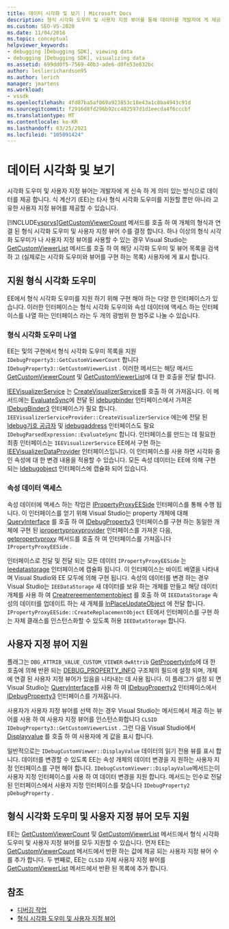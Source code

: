 ```yaml
---
title: 데이터 시각화 및 보기 | Microsoft Docs
description: 형식 시각화 도우미 및 사용자 지정 뷰어를 통해 데이터를 개발자에 게 제공 하는 방법을 알아봅니다. 식 계산기는 타사 형식 시각화 도우미를 지원 합니다.
ms.custom: SEO-VS-2020
ms.date: 11/04/2016
ms.topic: conceptual
helpviewer_keywords:
- debugging [Debugging SDK], viewing data
- debugging [Debugging SDK], visualizing data
ms.assetid: 699dd0f5-7569-40b3-ade6-d0fe53e832bc
author: leslierichardson95
ms.author: lerich
manager: jmartens
ms.workload:
- vssdk
ms.openlocfilehash: 4fd87ba5af069a923853c18e43a1c8ba4943c91d
ms.sourcegitcommit: f2916d8fd296b92cc402597d1d1eecda4f6cccbf
ms.translationtype: MT
ms.contentlocale: ko-KR
ms.lasthandoff: 03/25/2021
ms.locfileid: "105091424"
---
```

# <a name="visualizing-and-viewing-data"></a>데이터 시각화 및 보기
시각화 도우미 및 사용자 지정 뷰어는 개발자에 게 신속 하 게 의미 있는 방식으로 데이터를 제공 합니다. 식 계산기 (EE)는 타사 형식 시각화 도우미를 지원할 뿐만 아니라 고유한 사용자 지정 뷰어를 제공할 수 있습니다.

 [!INCLUDE[vsprvs](../../code-quality/includes/vsprvs_md.md)][GetCustomViewerCount](../../extensibility/debugger/reference/idebugproperty3-getcustomviewercount.md) 메서드를 호출 하 여 개체의 형식과 연결 된 형식 시각화 도우미 및 사용자 지정 뷰어 수를 결정 합니다. 하나 이상의 형식 시각화 도우미가 나 사용자 지정 뷰어를 사용할 수 있는 경우 Visual Studio는 [GetCustomViewerList](../../extensibility/debugger/reference/idebugproperty3-getcustomviewerlist.md) 메서드를 호출 하 여 해당 시각화 도우미 및 뷰어 목록을 검색 하 고 (실제로는 시각화 도우미와 뷰어를 구현 하는 목록) 사용자에 게 표시 합니다.

## <a name="supporting-type-visualizers"></a>지원 형식 시각화 도우미
 EE에서 형식 시각화 도우미를 지원 하기 위해 구현 해야 하는 다양 한 인터페이스가 있습니다. 이러한 인터페이스는 형식 시각화 도우미와 속성 데이터에 액세스 하는 인터페이스를 나열 하는 인터페이스 라는 두 개의 광범위 한 범주로 나눌 수 있습니다.

### <a name="listing-type-visualizers"></a>형식 시각화 도우미 나열
 EE는 및의 구현에서 형식 시각화 도우미 목록을 지원 `IDebugProperty3::GetCustomViewerCount` 합니다 `IDebugProperty3::GetCustomViewerList` . 이러한 메서드는 해당 메서드 [GetCustomViewerCount](../../extensibility/debugger/reference/ieevisualizerservice-getcustomviewercount.md) 및 [GetCustomViewerList](../../extensibility/debugger/reference/ieevisualizerservice-getcustomviewerlist.md)에 대 한 호출을 전달 합니다.

 [IEEVisualizerService](../../extensibility/debugger/reference/ieevisualizerservice.md) 는 [CreateVisualizerService](../../extensibility/debugger/reference/ieevisualizerserviceprovider-createvisualizerservice.md)를 호출 하 여 가져옵니다. 이 메서드에는 [EvaluateSync](../../extensibility/debugger/reference/idebugparsedexpression-evaluatesync.md)에 전달 된 [idebugbinder](../../extensibility/debugger/reference/idebugbinder.md) 인터페이스에서 가져온 [IDebugBinder3](../../extensibility/debugger/reference/idebugbinder3.md) 인터페이스가 필요 합니다. `IEEVisualizerServiceProvider::CreateVisualizerService` 에는에 전달 된 [Idebug기호 공급자](../../extensibility/debugger/reference/idebugsymbolprovider.md) 및 [idebugaddress](../../extensibility/debugger/reference/idebugaddress.md) 인터페이스도 필요 `IDebugParsedExpression::EvaluateSync` 합니다. 인터페이스를 만드는 데 필요한 최종 인터페이스는 `IEEVisualizerService` EE에서 구현 하는 [IEEVisualizerDataProvider](../../extensibility/debugger/reference/ieevisualizerdataprovider.md) 인터페이스입니다. 이 인터페이스를 사용 하면 시각화 중인 속성에 대 한 변경 내용을 적용할 수 있습니다. 모든 속성 데이터는 EE에 의해 구현 되는 [Idebugobject](../../extensibility/debugger/reference/idebugobject.md) 인터페이스에 캡슐화 되어 있습니다.

### <a name="accessing-property-data"></a>속성 데이터 액세스
 속성 데이터에 액세스 하는 작업은 [IPropertyProxyEESide](../../extensibility/debugger/reference/ipropertyproxyeeside.md) 인터페이스를 통해 수행 됩니다. 이 인터페이스를 얻기 위해 Visual Studio는 property 개체에 대해 [QueryInterface](/cpp/atl/queryinterface) 를 호출 하 여 [IDebugProperty3](../../extensibility/debugger/reference/idebugproperty3.md) 인터페이스를 구현 하는 동일한 개체에 구현 된 [ipropertyproxyprovider](../../extensibility/debugger/reference/ipropertyproxyprovider.md) 인터페이스를 가져온 다음, [getpropertyproxy](../../extensibility/debugger/reference/ipropertyproxyprovider-getpropertyproxy.md) 메서드를 호출 하 여 인터페이스를 가져옵니다 `IPropertyProxyEESide` .

 인터페이스로 전달 및 전달 되는 모든 데이터 `IPropertyProxyEESide` 는 [Ieedatastorage](../../extensibility/debugger/reference/ieedatastorage.md) 인터페이스에 캡슐화 됩니다. 이 인터페이스는 바이트 배열을 나타내며 Visual Studio와 EE 모두에 의해 구현 됩니다. 속성의 데이터를 변경 하는 경우 Visual Studio는 `IEEDataStorage` 새 데이터를 보유 하는 개체를 만들고 해당 데이터 개체를 사용 하 여 [Creatrereementementobject](../../extensibility/debugger/reference/ipropertyproxyeeside-createreplacementobject.md) 를 호출 하 여 `IEEDataStorage` 속성의 데이터를 업데이트 하는 새 개체를 [InPlaceUpdateObject](../../extensibility/debugger/reference/ipropertyproxyeeside-inplaceupdateobject.md) 에 전달 합니다. `IPropertyProxyEESide::CreateReplacementObject` EE에서 인터페이스를 구현 하는 자체 클래스를 인스턴스화할 수 있도록 허용 `IEEDataStorage` 합니다.

## <a name="supporting-custom-viewers"></a>사용자 지정 뷰어 지원
 플래그는 `DBG_ATTRIB_VALUE_CUSTOM_VIEWER` `dwAttrib` [GetPropertyInfo](../../extensibility/debugger/reference/idebugproperty2-getpropertyinfo.md)에 대 한 호출에 의해 반환 되는 [DEBUG_PROPERTY_INFO](../../extensibility/debugger/reference/debug-property-info.md) 구조체의 필드에 설정 되며, 개체에 연결 된 사용자 지정 뷰어가 있음을 나타내는 데 사용 됩니다. 이 플래그가 설정 되 면 Visual Studio는 [QueryInterface](/cpp/atl/queryinterface)를 사용 하 여 [IDebugProperty2](../../extensibility/debugger/reference/idebugproperty2.md) 인터페이스에서 [IDebugProperty3](../../extensibility/debugger/reference/idebugproperty3.md) 인터페이스를 가져옵니다.

 사용자가 사용자 지정 뷰어를 선택 하는 경우 Visual Studio는 메서드에서 제공 하는 뷰어를 사용 하 여 사용자 지정 뷰어를 인스턴스화합니다 `CLSID` `IDebugProperty3::GetCustomViewerList` . 그런 다음 Visual Studio에서 [Displayvalue](../../extensibility/debugger/reference/idebugcustomviewer-displayvalue.md) 를 호출 하 여 사용자에 게 값을 표시 합니다.

 일반적으로는 `IDebugCustomViewer::DisplayValue` 데이터의 읽기 전용 뷰를 표시 합니다. 데이터를 변경할 수 있도록 EE는 속성 개체의 데이터 변경을 지 원하는 사용자 지정 인터페이스를 구현 해야 합니다. `IDebugCustomViewer::DisplayValue`메서드는이 사용자 지정 인터페이스를 사용 하 여 데이터 변경을 지원 합니다. 메서드는 인수로 전달 된 인터페이스에서 사용자 지정 인터페이스를 찾습니다 `IDebugProperty2` `pDebugProperty` .

## <a name="supporting-both-type-visualizers-and-custom-viewers"></a>형식 시각화 도우미 및 사용자 지정 뷰어 모두 지원
 EE는 [GetCustomViewerCount](../../extensibility/debugger/reference/idebugproperty3-getcustomviewercount.md) 및 [GetCustomViewerList](../../extensibility/debugger/reference/idebugproperty3-getcustomviewerlist.md) 메서드에서 형식 시각화 도우미 및 사용자 지정 뷰어를 모두 지원할 수 있습니다. 먼저 EE는 [GetCustomViewerCount](../../extensibility/debugger/reference/ieevisualizerservice-getcustomviewercount.md) 메서드에서 반환 하는 값에 제공 되는 사용자 지정 뷰어 수를 추가 합니다. 두 번째로, EE는 `CLSID` 자체 사용자 지정 뷰어를 [GetCustomViewerList](../../extensibility/debugger/reference/ieevisualizerservice-getcustomviewerlist.md) 메서드에서 반환 된 목록에 추가 합니다.

## <a name="see-also"></a>참조
- [디버깅 작업](../../extensibility/debugger/debugging-tasks.md)
- [형식 시각화 도우미 및 사용자 지정 뷰어](../../extensibility/debugger/type-visualizer-and-custom-viewer.md)
